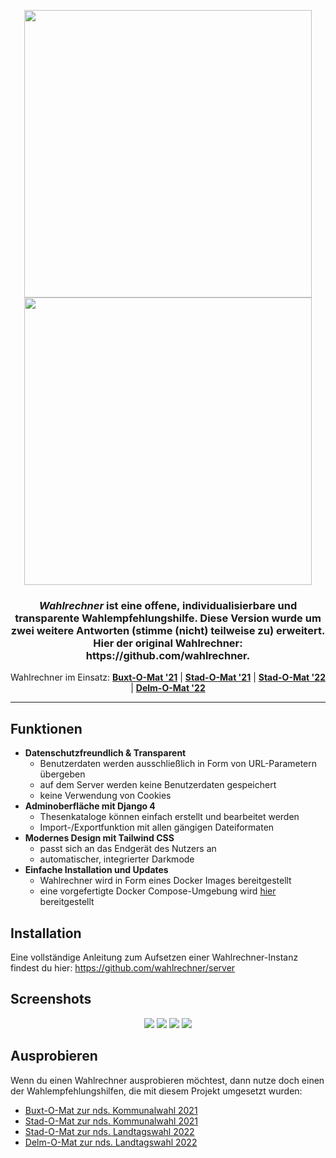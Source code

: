 <p align="center">
  <img width="460" src="https://raw.githubusercontent.com/wahlrechner/wahlrechner/development/.github/logo-light.png#gh-light-mode-only">
  <img width="460" src="https://raw.githubusercontent.com/wahlrechner/wahlrechner/development/.github/logo-dark.png#gh-dark-mode-only">
</p>

<h3 align="center"><i>Wahlrechner</i> ist eine offene, individualisierbare und transparente Wahlempfehlungshilfe. Diese Version wurde um zwei weitere Antworten (stimme (nicht) teilweise zu) erweitert. Hier der original Wahlrechner: https://github.com/wahlrechner. </h3>

<p align="center">Wahlrechner im Einsatz: <a href="https://buxt-o-mat.de/"><b>Buxt-O-Mat '21</b></a> | <a href="https://kw21.stad-o-mat.de/"><b>Stad-O-Mat '21</b></a> | <a href="https://stad-o-mat.de/"><b>Stad-O-Mat '22</b></a> | <a href="https://delm-o-mat.de/"><b>Delm-O-Mat '22</b></a></p>



----

## Funktionen

- **Datenschutzfreundlich & Transparent**
   - Benutzerdaten werden ausschließlich in Form von URL-Parametern übergeben
   - auf dem Server werden keine Benutzerdaten gespeichert
   - keine Verwendung von Cookies
- **Adminoberfläche mit Django 4**
  - Thesenkataloge können einfach erstellt und bearbeitet werden
  - Import-/Exportfunktion mit allen gängigen Dateiformaten
- **Modernes Design mit Tailwind CSS**
  - passt sich an das Endgerät des Nutzers an
  - automatischer, integrierter Darkmode
- **Einfache Installation und Updates**
  - Wahlrechner wird in Form eines Docker Images bereitgestellt
  - eine vorgefertigte Docker Compose-Umgebung wird [hier](https://github.com/wahlrechner/server) bereitgestellt

## Installation

Eine vollständige Anleitung zum Aufsetzen einer Wahlrechner-Instanz findest du hier:
https://github.com/wahlrechner/server

## Screenshots

<p align="center">
  <img width="full" src="https://raw.githubusercontent.com/wahlrechner/wahlrechner/development/.github/screenshot-1-light.png#gh-light-mode-only">
  <img width="full" src="https://raw.githubusercontent.com/wahlrechner/wahlrechner/development/.github/screenshot-1-dark.png#gh-dark-mode-only">
  <img width="full" src="https://raw.githubusercontent.com/wahlrechner/wahlrechner/development/.github/screenshot-2-light.png#gh-light-mode-only">
  <img width="full" src="https://raw.githubusercontent.com/wahlrechner/wahlrechner/development/.github/screenshot-2-dark.png#gh-dark-mode-only">
</p>

## Ausprobieren

Wenn du einen Wahlrechner ausprobieren möchtest, dann nutze doch einen der Wahlempfehlungshilfen, die mit diesem Projekt umgesetzt wurden:

- [Buxt-O-Mat zur nds. Kommunalwahl 2021](https://buxt-o-mat.de/)
- [Stad-O-Mat zur nds. Kommunalwahl 2021](https://kw21.stad-o-mat.de/)
- [Stad-O-Mat zur nds. Landtagswahl 2022](https://stad-o-mat.de/)
- [Delm-O-Mat zur nds. Landtagswahl 2022](https://delm-o-mat.de/)
